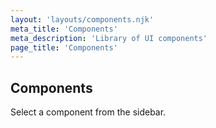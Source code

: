```yaml
---
layout: 'layouts/components.njk'
meta_title: 'Components'
meta_description: 'Library of UI components'
page_title: 'Components'
---
```


## Components

Select a component from the sidebar.
